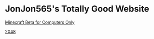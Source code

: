# JonJon565's Totally Good Website
[Minecraft Beta for Computers Only](https://jonjon565.github.io/Beta/) 

[2048](https://jonjon565.github.io/2048/)
